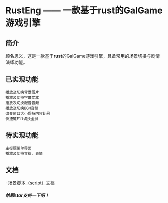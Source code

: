 # RustEng —— 一款基于rust的GalGame游戏引擎

## 简介

顾名思义，这是一款基于**rust**的GalGame游戏引擎，具备常用的场景切换与剧情演绎功能。

## 已实现功能
```
播放及切换背景图片
播放及切换字幕文本
播放及切换配音音频
播放及切换BGM音频
改变窗口大小保持内容比例
快捷键F11切换全屏
```

## 待实现功能
```
主标题菜单界面
播放及切换立绘、表情
```

## 文档

 · [场景脚本（script）文档](docs/how_to_use_script.md)

#### *给颗star支持一下吧！*